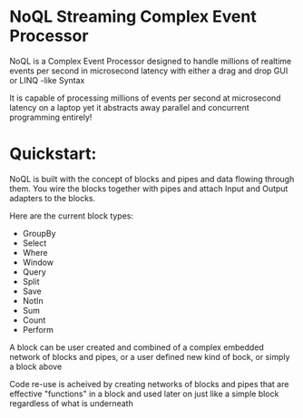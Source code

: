# NoQL Streaming Complex Event Processor
NoQL is a Complex Event Processor designed to handle millions of realtime events per second in microsecond latency with either a drag and drop GUI or LINQ -like Syntax

It is capable of processing millions of events per second at microsecond latency on a laptop yet it abstracts away parallel and concurrent programming entirely!


# Quickstart:
NoQL is built with the concept of blocks and pipes and data flowing through them. You wire the blocks together with pipes and attach Input and Output adapters to the blocks.

Here are the current block types:
 - GroupBy
 - Select
 - Where
 - Window
 - Query 
 - Split
 - Save
 - NotIn
 - Sum
 - Count
 - Perform
 
A block can be user created and combined of a complex embedded network of blocks and pipes, or a user defined new kind of bock, or simply a block above

Code re-use is acheived by creating networks of blocks and pipes that are effective "functions" in a block and used later on just like a simple block regardless of what is underneath

